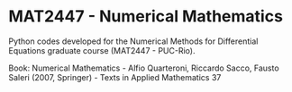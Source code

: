 # MAT2447 - Numerical Mathematics

Python codes developed for the Numerical Methods for Differential Equations graduate course
(MAT2447 - PUC-Rio).

Book: Numerical Mathematics - Alfio Quarteroni, Riccardo Sacco, Fausto Saleri (2007, Springer) - Texts in Applied Mathematics 37
